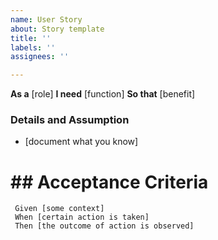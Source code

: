 ```yaml
---
name: User Story
about: Story template
title: ''
labels: ''
assignees: ''

---
```


**As a** [role]
**I need** [function]
**So that** [benefit]

### Details and Assumption 
* [document what you know]

# ## Acceptance Criteria

```gherkin
 Given [some context]
 When [certain action is taken]
 Then [the outcome of action is observed]
 ```
